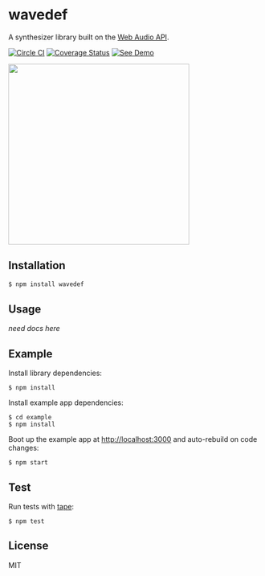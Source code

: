 # wavedef

A synthesizer library built on the [Web Audio API](https://developer.mozilla.org/en-US/docs/Web/API/Web_Audio_API).

[![Circle CI](https://circleci.com/gh/zakangelle/wavedef/tree/master.svg?style=shield)](https://circleci.com/gh/zakangelle/wavedef/tree/master) [![Coverage Status](https://img.shields.io/coveralls/zakangelle/wavedef.svg)](https://coveralls.io/github/zakangelle/wavedef?branch=master) [![See Demo](https://img.shields.io/badge/see-demo-8500ff.svg)](http://wavedef.com/)

<a href="http://wavedef.com/">
  <img src="http://i.imgur.com/AaNfuK5.jpg?1" width="360px">
</a>

## Installation

```sh
$ npm install wavedef
```

## Usage

*need docs here*

## Example

Install library dependencies:

```
$ npm install
```

Install example app dependencies:

```
$ cd example
$ npm install
```

Boot up the example app at [http://localhost:3000](http://localhost:3000) and auto-rebuild on code changes:

```
$ npm start
```

## Test

Run tests with [tape](https://github.com/substack/tape):

```
$ npm test
```

## License

MIT
